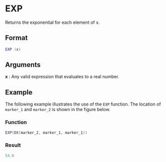 # EXP

Returns the exponential for each element of x.


## Format
```java
EXP (x)

```
## Arguments

**x**
: Any valid expression that evaluates to a real number.


## Example

The following example illustrates the use of the `EXP` function. The location of `marker_1` and 
`marker_2` is shown in the figure below.


 

### Function  
```java
EXP(DX(marker_2, marker_1, marker_1))
```

### Result  
```java
54.6
```

